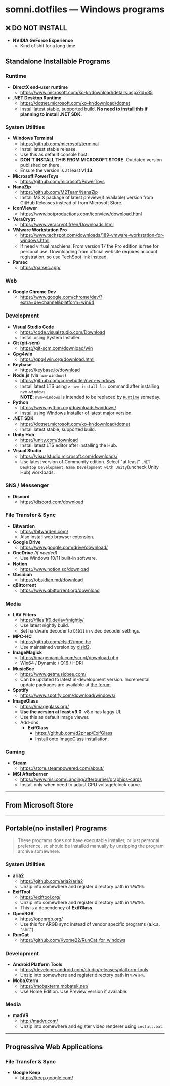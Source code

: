 somni.dotfiles ― Windows programs
=================================

## ❌ DO NOT INSTALL
- **NVIDIA GeForce Experience**
  - Kind of shit for a long time

## Standalone Installable Programs
### Runtime
- **DirectX end-user runtime**
  - https://www.microsoft.com/ko-kr/download/details.aspx?id=35
- **.NET Desktop Runtime**
  - https://dotnet.microsoft.com/ko-kr/download/dotnet
  - Install latest stable, supported build. **No need to install this if planning to install .NET SDK.**

### System Utilities
- **Windows Terminal**
  - https://github.com/microsoft/terminal
  - Install latest stable release.
  - Use this as default console host.
  - **DON'T INSTALL THIS FROM MICROSOFT STORE.** Outdated version published on there.
  - Ensure the version is at least **v1.13**.
- **Microsoft PowerToys**
  - https://github.com/microsoft/PowerToys
- **NanaZip**
  - https://github.com/M2Team/NanaZip
  - Install MSIX package of latest preview(if available) version from GitHub Releases instead of from Microsoft Store.
- **IconViewer**
  - https://www.botproductions.com/iconview/download.html
- **VeraCrypt**
  - https://www.veracrypt.fr/en/Downloads.html
- **VMware Workstation Pro**
  - https://www.techspot.com/downloads/189-vmware-workstation-for-windows.html
  - If need virtual machiens. From version 17 the Pro edition is free for personal use. Downloading from official website requires account registration, so use TechSpot link instead.
- **Parsec**
  - https://parsec.app/

### Web
- **Google Chrome Dev**
  - https://www.google.com/chrome/dev/?extra=devchannel&platform=win64

### Development
- **Visual Studio Code**
  - https://code.visualstudio.com/Download
  - Install using System Installer.
- **Git (git-scm)**
  - https://git-scm.com/download/win
- **Gpg4win**
  - https://gpg4win.org/download.html
- **Keybase**
  - https://keybase.io/download
- **Node.js** (via `nvm-windows`)
  - https://github.com/coreybutler/nvm-windows
  - Install latest LTS using `> nvm install lts` command after installing `nvm-windows`.<br/>**NOTE**: `nvm-windows` is intended to be replaced by [`Runtime`](https://github.com/coreybutler/nvm-windows/wiki/Runtime) someday.
- **Python**
  - https://www.python.org/downloads/windows/
  - Install using Windows Installer of latest major version.
- **.NET SDK**
  - https://dotnet.microsoft.com/ko-kr/download/dotnet
  - Install latest stable, supported build.
- **Unity Hub**
  - https://unity.com/download
  - Install latest LTS editor after installing the Hub.
- **Visual Studio**
  - https://visualstudio.microsoft.com/downloads/
  - Use latest version of Community edition. Select "at least" `.NET Desktop Development`, `Game Development with Unity`(uncheck Unity Hub) workloads.

### SNS / Messenger
- **Discord**
  - https://discord.com/download

### File Transfer & Sync
- **Bitwarden**
  - https://bitwarden.com/
  - Also install web browser extension.
- **Google Drive**
  - https://www.google.com/drive/download/
- **OneDrive** *(if needed)*
  - Use Windows 10/11 built-in software.
- **Notion**
  - https://www.notion.so/download
- **Obsidian**
  - https://obsidian.md/download
- **qBittorrent**
  - https://www.qbittorrent.org/download

### Media
- **LAV Filters**
  - https://files.1f0.de/lavf/nightly/
  - Use latest nightly build.
  - Set hardware decoder to `D3D11` in video decoder settings.
- **MPC-HC**
  - https://github.com/clsid2/mpc-hc
  - Use maintained version by [clsid2](https://github.com/clsid2).
- **ImageMagick**
  - https://imagemagick.com/script/download.php
  - Win64 / Dynamic / Q16 / HDRI
- **MusicBee**
  - https://www.getmusicbee.com/
  - Can be updated to latest in-development version. Incremental update packages are available at [the forum](https://getmusicbee.com/forum/index.php?board=6.0)
- **Spotify**
  - https://www.spotify.com/download/windows/
- **ImageGlass**
  - https://imageglass.org/
  - **Use the version at least v9.0.** v8.x has laggy UI.
  - Use this as default image viewer.
  - Add-ons
    - **ExifGlass**
      - https://github.com/d2phap/ExifGlass
      - Install onto ImageGlass installation.

### Gaming
- **Steam**
  - https://store.steampowered.com/about/
- **MSI Afterburner**
  - https://www.msi.com/Landing/afterburner/graphics-cards
  - Install only when need to adjust GPU voltage/clock curve.

---

## From Microsoft Store

---

## Portable(no installer) Programs
> These programs does not have executable installer, or just personal preference, so should be installed manually by unzipping the program archive somewhere.

### System Utilities
- **aria2**
  - https://github.com/aria2/aria2
  - Unzip into somewhere and register directory path in `%PATH%`.
- **ExifTool**
  - https://exiftool.org/
  - Unzip into somewhere and register directory path in `%PATH%`.
  - This is a dependency of **ExifGlass**.
- **OpenRGB**
  - https://openrgb.org/
  - Use this for ARGB sync instead of vendor specific programs (a.k.a. "shit").
- **RunCat**
  - https://github.com/Kyome22/RunCat_for_windows

### Development
- **Android Platform Tools**
  - https://developer.android.com/studio/releases/platform-tools
  - Unzip into somewhere and register directory path in `%PATH%`.
- **MobaXterm**
  - https://mobaxterm.mobatek.net/
  - Use Home Edition. Use Preview version if available.

### Media
- **madVR**
  - http://madvr.com/
  - Unzip into somewhere and egister video renderer using `install.bat`.

---

## Progressive Web Applications
### File Transfer & Sync
- **Google Keep**
  - https://keep.google.com/
